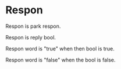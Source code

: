 # Respon

Respon is park respon.

Respon is reply bool.

Respon word is "true" when then bool is true.

Respon word is "false" when the bool is false.